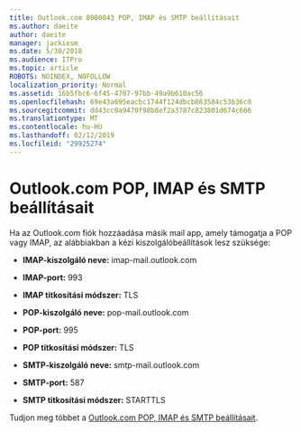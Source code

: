 ```yaml
---
title: Outlook.com 8000043 POP, IMAP és SMTP beállításait
ms.author: daeite
author: daeite
manager: jackiesm
ms.date: 5/30/2018
ms.audience: ITPro
ms.topic: article
ROBOTS: NOINDEX, NOFOLLOW
localization_priority: Normal
ms.assetid: 16b5fbc6-6f45-4707-97bb-49a9b610ac56
ms.openlocfilehash: 69e43a695eacbc1744f124dbcb863584c53636c0
ms.sourcegitcommit: dd43cc0a9470f98b8ef2a3787c823801d674c666
ms.translationtype: MT
ms.contentlocale: hu-HU
ms.lasthandoff: 02/12/2019
ms.locfileid: "29925274"
---
```

# <a name="pop-imap-and-smtp-settings-for-outlookcom"></a>Outlook.com POP, IMAP és SMTP beállításait

Ha az Outlook.com fiók hozzáadása másik mail app, amely támogatja a POP vagy IMAP, az alábbiakban a kézi kiszolgálóbeállítások lesz szüksége:
  
- **IMAP-kiszolgáló neve:** imap-mail.outlook.com 
    
- **IMAP-port:** 993 
    
- **IMAP titkosítási módszer:** TLS 
    
- **POP-kiszolgáló neve:** pop-mail.outlook.com 
    
- **POP-port:** 995 
    
- **POP titkosítási módszer:** TLS 
    
- **SMTP-kiszolgáló neve:** smtp-mail.outlook.com 
    
- **SMTP-port:** 587 
    
- **SMTP titkosítási módszer:** STARTTLS 
    
Tudjon meg többet a [Outlook.com POP, IMAP és SMTP beállításait](https://go.microsoft.com/fwlink/p/?linkid=2001402&amp;clcid=0x409).
  

